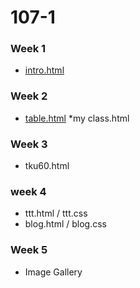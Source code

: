 # 107-1

### Week 1
* [intro.html](https://andy0979.github.io/107-1/week01/intor.html)

### Week 2
* [table.html](https://andy0979.github.io/107-1/w02/table.html)
*my class.html

### Week 3
* tku60.html

### week 4
* ttt.html / ttt.css
* blog.html / blog.css

### Week 5
* Image Gallery
<!--stackedit_data:
eyJoaXN0b3J5IjpbLTEzNzM4MDU5ODAsOTcxNzk5ODM0XX0=
-->